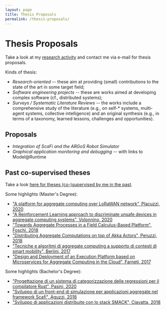 ```yaml
---
layout: page
title: Thesis Proposals
permalink: /thesis-proposals/
---
```


# Thesis Proposals

Take a look at my [research activity](/research) and contact me via e-mail for thesis proposals.

Kinds of thesis:

- *Research-oriented* -- these aim at providing (small) contributions to the state of the art in some target field;
- *Software engineering projects* -- these are works aimed at developing complex software (cf., distributed systems);
- *Surveys / Systematic Literature Reviews* -- the works include a comprehensive study of the literature (e.g., on self-* systems, multi-agent systems, collective intelligence) and an original synthesis (e.g., in terms of a taxonomy, learned lessons, challenges and opportunities).

## Proposals

- *Integration of ScaFi and the ARGoS Robot Simulator*
- *Graphical application monitoring and debugging* -- with links to Model@Runtime

## Past co-supervised theses

Take a look [here for theses (co-)supervised by me in the past](https://amslaurea.unibo.it/view/relatore/Casadei=3ARoberto=3A=3A/).

Some highlights (Master's Degree):

- ["A platform for aggregate computing over LoRaWAN network", Placuzzi, 2020](https://amslaurea.unibo.it/20484/)
- ["A Reinforcement Learning approach to discriminate unsafe devices in aggregate computing systems", Volonnino, 2020](https://amslaurea.unibo.it/20488/)
- ["Towards Aggregate Processes in a Field Calculus-Based Platform", Foschi, 2018](https://amslaurea.unibo.it/15725/)
- ["Distributing Aggregate Computations on top of Akka Actors", Peruzzi, 2018](https://amslaurea.unibo.it/17016/)
- ["Tecniche e algoritmi di aggregate computing a supporto di contesti di smart mobility", Berlini, 2017](https://amslaurea.unibo.it/14292/)
- ["Design and Deployment of an Execution Platform based on Microservices for Aggregate Computing in the Cloud", Farneti, 2017](https://amslaurea.unibo.it/12948/)

Some highlights (Bachelor's Degree):

- ["Progettazione di un sistema di categorizzazione delle regressioni per il compilatore Rust", Pasini, 2020](https://amslaurea.unibo.it/20886/)
- ["Sviluppo di un front-end di simulazione per applicazioni aggregate nel framework Scafi", Aguzzi, 2018](https://amslaurea.unibo.it/16824/)
- ["Sviluppo di applicazioni distribuite con lo stack SMACK", Ciavatta, 2018](https://amslaurea.unibo.it/16836/)
